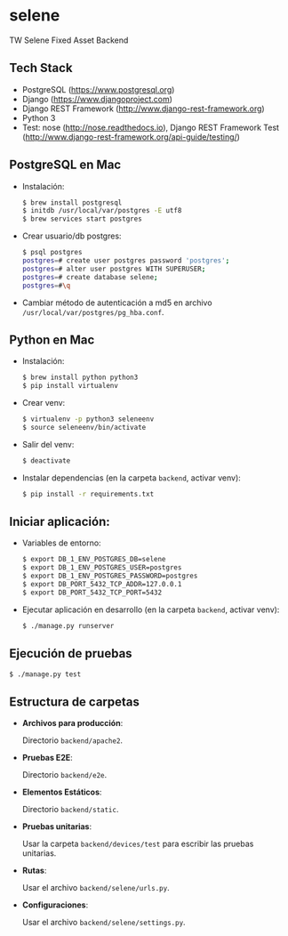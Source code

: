 # selene
TW Selene Fixed Asset Backend

## Tech Stack

- PostgreSQL (https://www.postgresql.org)
- Django (https://www.djangoproject.com)
- Django REST Framework (http://www.django-rest-framework.org)
- Python 3
- Test: nose (http://nose.readthedocs.io), Django REST Framework Test (http://www.django-rest-framework.org/api-guide/testing/)

## PostgreSQL en Mac

- Instalación:

  ```sh
  $ brew install postgresql
  $ initdb /usr/local/var/postgres -E utf8
  $ brew services start postgres
  ```

- Crear usuario/db postgres:

  ```sh
  $ psql postgres
  postgres=# create user postgres password 'postgres';
  postgres=# alter user postgres WITH SUPERUSER;
  postgres=# create database selene;
  postgres=#\q
  ```

- Cambiar método de autenticación a md5 en archivo `/usr/local/var/postgres/pg_hba.conf`.

## Python en Mac

- Instalación:

  ```sh
  $ brew install python python3
  $ pip install virtualenv
  ```

- Crear venv:

  ```sh
  $ virtualenv -p python3 seleneenv
  $ source seleneenv/bin/activate
  ```

- Salir del venv:

  ```sh
  $ deactivate
  ```

- Instalar dependencias (en la carpeta ```backend```, activar venv):

  ```sh
  $ pip install -r requirements.txt
  ```

## Iniciar aplicación:

- Variables de entorno:

  ```sh
  $ export DB_1_ENV_POSTGRES_DB=selene
  $ export DB_1_ENV_POSTGRES_USER=postgres
  $ export DB_1_ENV_POSTGRES_PASSWORD=postgres
  $ export DB_PORT_5432_TCP_ADDR=127.0.0.1
  $ export DB_PORT_5432_TCP_PORT=5432
  ```

- Ejecutar aplicación en desarrollo (en la carpeta ```backend```, activar venv):

  ```sh
  $ ./manage.py runserver
  ```

## Ejecución de pruebas

  ```sh
  $ ./manage.py test
  ```

## Estructura de carpetas

- **Archivos para producción**:

  Directorio ```backend/apache2```.

- **Pruebas E2E**:

  Directorio ```backend/e2e```.

- **Elementos Estáticos**:

  Directorio ```backend/static```.

- **Pruebas unitarias**:

  Usar la carpeta ```backend/devices/test``` para escribir las pruebas unitarias.

- **Rutas**:

  Usar el archivo ```backend/selene/urls.py```.

- **Configuraciones**:

  Usar el archivo ```backend/selene/settings.py```.
